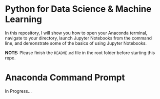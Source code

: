 # Python for Data Science &amp; Machine Learning 

In this repository, I will show you how to open your Anaconda terminal, navigate to your directory, launch Jupyter Notebooks from the command line, and demonstrate some of the basics of using Jupyter Notebooks.

**NOTE:** Please finish the `README.md` file in the root folder before starting this repo.

# Anaconda Command Prompt

In Progress...
